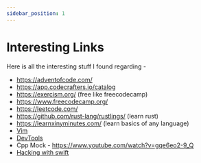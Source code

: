 ```yaml
---
sidebar_position: 1
---
```


# Interesting Links

Here is all the interesting stuff I found regarding -

-   https://adventofcode.com/
-   https://app.codecrafters.io/catalog
-   https://exercism.org/ (free like freecodecamp)
-   https://www.freecodecamp.org/
-   https://leetcode.com/
-   https://github.com/rust-lang/rustlings/ (learn rust)
-   https://learnxinyminutes.com/ (learn basics of any language)
-   [Vim](Vim/links)
-   [DevTools](DevTools/links)
-   Cpp Mock - https://www.youtube.com/watch?v=gqe6eo2-9_Q
-   [Hacking with swift](https://www.hackingwithswift.com/)
